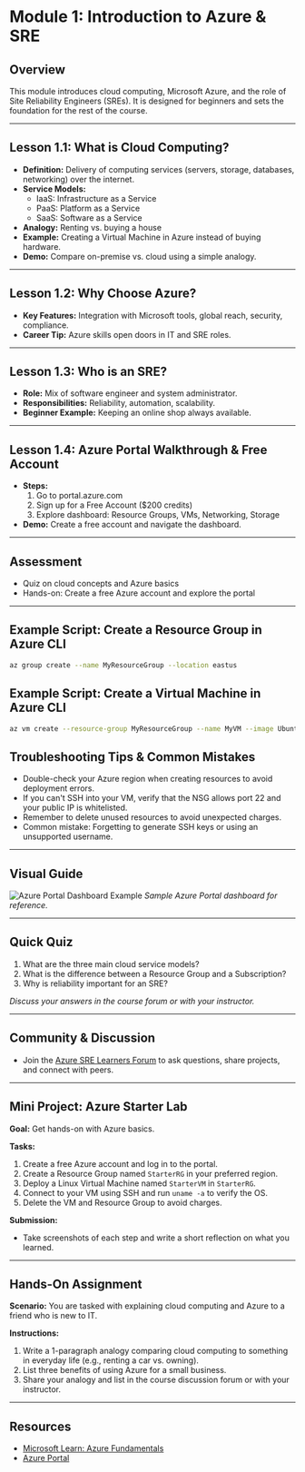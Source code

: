 
# Module 1: Introduction to Azure & SRE

## Overview

This module introduces cloud computing, Microsoft Azure, and the role of Site Reliability Engineers (SREs). It is designed for beginners and sets the foundation for the rest of the course.

---

## Lesson 1.1: What is Cloud Computing?

- **Definition:** Delivery of computing services (servers, storage, databases, networking) over the internet.
- **Service Models:**
  - IaaS: Infrastructure as a Service
  - PaaS: Platform as a Service
  - SaaS: Software as a Service
- **Analogy:** Renting vs. buying a house
- **Example:** Creating a Virtual Machine in Azure instead of buying hardware.
- **Demo:** Compare on-premise vs. cloud using a simple analogy.

---

## Lesson 1.2: Why Choose Azure?

- **Key Features:** Integration with Microsoft tools, global reach, security, compliance.
- **Career Tip:** Azure skills open doors in IT and SRE roles.

---

## Lesson 1.3: Who is an SRE?

- **Role:** Mix of software engineer and system administrator.
- **Responsibilities:** Reliability, automation, scalability.
- **Beginner Example:** Keeping an online shop always available.

---

## Lesson 1.4: Azure Portal Walkthrough & Free Account

- **Steps:**
  1. Go to portal.azure.com
  2. Sign up for a Free Account ($200 credits)
  3. Explore dashboard: Resource Groups, VMs, Networking, Storage
- **Demo:** Create a free account and navigate the dashboard.

---

## Assessment

- Quiz on cloud concepts and Azure basics
- Hands-on: Create a free Azure account and explore the portal

---

## Example Script: Create a Resource Group in Azure CLI

```bash
az group create --name MyResourceGroup --location eastus
```

## Example Script: Create a Virtual Machine in Azure CLI

```bash
az vm create --resource-group MyResourceGroup --name MyVM --image UbuntuLTS --admin-username azureuser --generate-ssh-keys
```

## Troubleshooting Tips & Common Mistakes
- Double-check your Azure region when creating resources to avoid deployment errors.
- If you can't SSH into your VM, verify that the NSG allows port 22 and your public IP is whitelisted.
- Remember to delete unused resources to avoid unexpected charges.
- Common mistake: Forgetting to generate SSH keys or using an unsupported username.

---

## Visual Guide
![Azure Portal Dashboard Example](https://learn.microsoft.com/en-us/azure/media/azure-portal/overview/portal-dashboard.png)
*Sample Azure Portal dashboard for reference.*

---

## Quick Quiz
1. What are the three main cloud service models?
2. What is the difference between a Resource Group and a Subscription?
3. Why is reliability important for an SRE?

*Discuss your answers in the course forum or with your instructor.*

---

## Community & Discussion
- Join the [Azure SRE Learners Forum](https://techcommunity.microsoft.com/t5/azure/ct-p/Azure) to ask questions, share projects, and connect with peers.

---

## Mini Project: Azure Starter Lab
**Goal:** Get hands-on with Azure basics.

**Tasks:**
1. Create a free Azure account and log in to the portal.
2. Create a Resource Group named `StarterRG` in your preferred region.
3. Deploy a Linux Virtual Machine named `StarterVM` in `StarterRG`.
4. Connect to your VM using SSH and run `uname -a` to verify the OS.
5. Delete the VM and Resource Group to avoid charges.

**Submission:**
- Take screenshots of each step and write a short reflection on what you learned.

---

## Hands-On Assignment
**Scenario:** You are tasked with explaining cloud computing and Azure to a friend who is new to IT.

**Instructions:**
1. Write a 1-paragraph analogy comparing cloud computing to something in everyday life (e.g., renting a car vs. owning).
2. List three benefits of using Azure for a small business.
3. Share your analogy and list in the course discussion forum or with your instructor.

---

## Resources
- [Microsoft Learn: Azure Fundamentals](https://learn.microsoft.com/en-us/training/paths/azure-fundamentals/)
- [Azure Portal](https://portal.azure.com)
